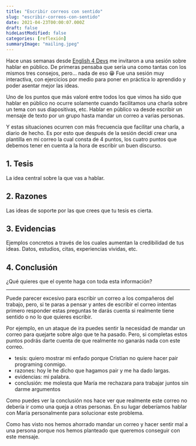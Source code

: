 ```yaml
---
title: "Escribir correos con sentido"
slug: "escribir-correos-con-sentido"
date: 2021-04-23T00:00:07.000Z
draft: false
hideLastModified: false
categories: [reflexión]
summaryImage: "mailing.jpeg"
---
```


Hace unas semanas desde [English 4 Devs][english-4-devs] me invitaron a una sesión sobre hablar en público. De primeras pensaba que sería una como tantas con los mismos tres consejos, pero... nada de eso 😁 Fue una sesión muy interactiva, con ejercicios por medio para poner en práctica lo aprendido y poder asentar mejor las ideas.

[english-4-devs]:https://english4devs.com/

Uno de los puntos que más valoré entre todos los que vimos ha sido que hablar en público no ocurre solamente cuando facilitamos una charla sobre un tema con sus diapositivas, etc. Hablar en público va desde escribir un mensaje de texto por un grupo hasta mandar un correo a varias personas.

Y estas situaciones ocurren con más frecuencia que facilitar una charla, a diario de hecho. Es por esto que después de la sesión decidí crear una plantilla en mi correo la cual consta de 4 puntos, los cuatro puntos que debemos tener en cuenta a la hora de escribir un buen discurso.

## 1. Tesis

La idea central sobre la que vas a hablar.

## 2. Razones

Las ideas de soporte por las que crees que tu tesis es cierta.

## 3. Evidencias

Ejemplos concretos a través de los cuales aumentan la credibilidad de tus ideas. Datos, estudios, citas, experiencias vividas, etc.

## 4. Conclusión

¿Qué quieres que el oyente haga con toda esta información?

---

Puede parecer excesivo para escribir un correo a los compañeros del trabajo, pero, si te paras a pensar y antes de escribir el correo intentas primero responder estas preguntas te darás cuenta si realmente tiene sentido o no lo que quieres escribir.

Por ejemplo, en un ataque de ira puedes sentir la necesidad de mandar un correo para quejarte sobre algo que te ha pasado. Pero, si completas estos puntos podrás darte cuenta de que realmente no ganarás nada con este correo.

- tesis: quiero mostrar mi enfado porque Cristian no quiere hacer pair programing conmigo.
- razones: hoy le he dicho que hagamos pair y me ha dado largas.
- evidencias: mi palabra.
- conclusión: me molesta que María me rechazara para trabajar juntos sin darme argumentos

Como puedes ver la conclusión nos hace ver que realmente este correo no debería ir como una queja a otras personas. En su lugar deberíamos hablar con María personalmente para solucionar este problema.

Como has visto nos hemos ahorrado mandar un correo y hacer sentir mal a una persona porque nos hemos planteado que queremos conseguir con este mensaje.
